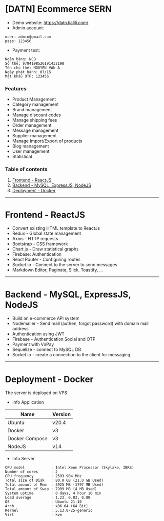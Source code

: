 # [DATN] Ecommerce SERN
- Demo website: https://datn.lialili.com/
- Admin account:
```
user: admin@gmail.com
pass: 123456
```
- Payment test:
```
Ngân hàng: NCB
Số thẻ: 9704198526191432198
Tên chủ thẻ: NGUYEN VAN A
Ngày phát hành: 07/15
Mật khẩu OTP: 123456
```

### Features
- Product Management
- Category management
- Brand management
- Manage discount codes
- Manage shipping fees
- Order management
- Message management
- Supplier management
- Manage Import/Export of products
- Blog management
- User management
- Statistical

### Table of contents
  1. [Frontend - ReactJS](#frontend---reactjs)
  2. [Backend - MySQL, ExpressJS, NodeJS](#backend---mysql-expressjs-nodejs)
  3. [Deployment - Docker](#deployment---docker)

------------
# Frontend - ReactJS
- Convert existing HTML template to ReactJs
- Redux - Global state management
- Axios - HTTP requests
- Bootstrap - CSS framework
- Chart.js - Draw statistical graphs
- Firebase: Authentication 
- React Router - Configuring routes
- Socket.io - Connect to the server to send messages
- Markdown Editor, Paginate, Slick, Toastify, ...
------------
# Backend - MySQL, ExpressJS, NodeJS
- Build an e-commerce API system
- Nodemailer - Send mail (authen, forgot password) with domain mail address
- Authentication using JWT
- Firebase - Authentication Social and OTP
- Payment with VnPay
- Sequelize - connect to MySQL DB
- Socket.io - create a connection to the client for messaging
------------
# Deployment - Docker
The server is deployed on VPS
- Info Application

| Name | Version |
| ------------ | ------------ |
| Ubuntu | v20.4  |
| Docker | v3 |
| Docker Compose | v3 |
| NodeJS | v14 |

- Info Server
```
CPU model            : Intel Xeon Processor (Skylake, IBRS)
Number of cores      : 2
CPU frequency        : 2593.904 MHz
Total size of Disk   : 80.0 GB (21.0 GB Used)
Total amount of Mem  : 3925 MB (1797 MB Used)
Total amount of Swap : 7999 MB (4 MB Used)
System uptime        : 0 days, 4 hour 10 min
Load average         : 1.23, 0.83, 0.80
OS                   : Ubuntu 21.10 
Arch                 : x86_64 (64 Bit)
Kernel               : 5.13.0-25-generic
Virt                 : kvm
```




